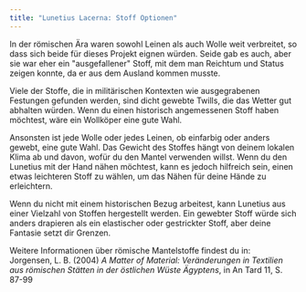 ```yaml
---
title: "Lunetius Lacerna: Stoff Optionen"
---
```


In der römischen Ära waren sowohl Leinen als auch Wolle weit verbreitet, so dass sich beide für dieses Projekt eignen würden. Seide gab es auch, aber sie war eher ein "ausgefallener" Stoff, mit dem man Reichtum und Status zeigen konnte, da er aus dem Ausland kommen musste.

Viele der Stoffe, die in militärischen Kontexten wie ausgegrabenen Festungen gefunden werden, sind dicht gewebte Twills, die das Wetter gut abhalten würden. Wenn du einen historisch angemessenen Stoff haben möchtest, wäre ein Wollköper eine gute Wahl.

Ansonsten ist jede Wolle oder jedes Leinen, ob einfarbig oder anders gewebt, eine gute Wahl. Das Gewicht des Stoffes hängt von deinem lokalen Klima ab und davon, wofür du den Mantel verwenden willst. Wenn du den Lunetius mit der Hand nähen möchtest, kann es jedoch hilfreich sein, einen etwas leichteren Stoff zu wählen, um das Nähen für deine Hände zu erleichtern.

Wenn du nicht mit einem historischen Bezug arbeitest, kann Lunetius aus einer Vielzahl von Stoffen hergestellt werden. Ein gewebter Stoff würde sich anders drapieren als ein elastischer oder gestrickter Stoff, aber deine Fantasie setzt dir Grenzen.

Weitere Informationen über römische Mantelstoffe findest du in:  
Jorgensen, L. B. (2004)  _A Matter of Material: Veränderungen in Textilien aus römischen Stätten in der östlichen Wüste Ägyptens_, in An Tard 11, S. 87-99
